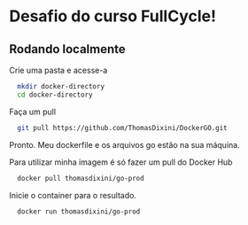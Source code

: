
# Desafio do curso FullCycle!


## Rodando localmente

Crie uma pasta e acesse-a

```bash
  mkdir docker-directory
  cd docker-directory
```

Faça um pull

```bash
  git pull https://github.com/ThomasDixini/DockerGO.git
```
Pronto. Meu dockerfile e os arquivos go estão na sua máquina.

Para utilizar minha imagem é só fazer um pull do Docker Hub

```bash
  docker pull thomasdixini/go-prod
```

Inicie o container para o resultado.

```bash
  docker run thomasdixini/go-prod
```

